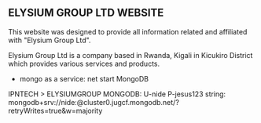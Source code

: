 ELYSIUM GROUP LTD WEBSITE
---------------------------

This website was designed to provide all information related and affiliated with "Elysium Group Ltd".

Elysium Group Ltd is a company based in Rwanda, Kigali in Kicukiro District which provides various services and products.


- mongo as a service: net start MongoDB

IPNTECH > ELYSIUMGROUP
MONGODB: U-nide P-jesus123
string: mongodb+srv://nide:<password>@cluster0.jugcf.mongodb.net/<dbname>?retryWrites=true&w=majority